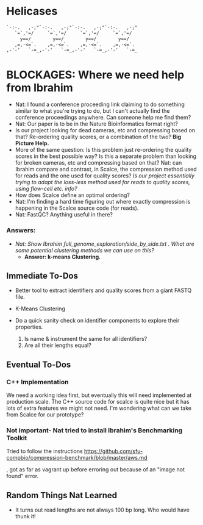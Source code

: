 # Helicases

```txt
`-:-.   ,-;"`-:-.   ,-;"`-:-.   ,-;"`-:-.   ,-;"
   `=`,'=/     `=`,'=/     `=`,'=/     `=`,'=/
     y==/        y==/        y==/        y==/
   ,=,-<=`.    ,=,-<=`.    ,=,-<=`.    ,=,-<=`.
,-'-'   `-=_,-'-'   `-=_,-'-'   `-=_,-'-'   `-=_
```

# BLOCKAGES: Where we need help from Ibrahim

- Nat: I found a conference proceeding link claiming to do something similar to what you're trying to do, but I can't actually find the conference proceedings anywhere. Can someone help me find them?
- Nat: Our paper is to be in the Nature Bioinformatics format right?
- Is our project looking for dead cameras, etc and compressing based on that? Re-ordering quality scores, or a combination of the two? **Big Picture Help.**
- More of the same question: Is this problem just re-ordering the quality scores in the best possible way? Is this a separate problem than looking for broken cameras, etc and compressing based on that? Nat: can Ibrahim compare and contrast, in Scalce, the compression method used for reads and the one used for quality scores? *Is our project essentially trying to adapt the loss-less method used for reads to quality scores, using flow-cell etc. info?*
- How does Scalce define an optimal ordering?
- Nat: I'm finding a hard time figuring out where exactly compression is happening in the Scalce source code (for reads).
- Nat: FastQC? Anything useful in there?

### Answers:

- *Nat: Show Ibrahim full_genome_exploration/side_by_side.txt . What are some potential clustering methods we can use on this?*
    - **Answer: k-means Clustering.**

## Immediate To-Dos

- Better tool to extract identifiers and quality scores from a giant FASTQ file.

- K-Means Clustering

- Do a quick sanity check on identifier components to explore their properties.
  1) Is name & instrument the same for all identifiers?
  2) Are all their lengths equal?

## Eventual To-Dos

### C++ Implementation

We need a working idea first, but eventually this will need implemented at production scale. The C++ source code for scalce is quite nice but
it has lots of extra features we might not need. I'm wondering what can we take from Scalce for our prototype?

### Not important- Nat tried to install Ibrahim's Benchmarking Toolkit 

Tried to follow the instructions https://github.com/sfu-compbio/compression-benchmark/blob/master/aws.md

, got as far as vagrant up before erroring out because of an "image not found" error.

## Random Things Nat Learned

- It turns out read lengths are not always 100 bp long. Who would have thunk it!

